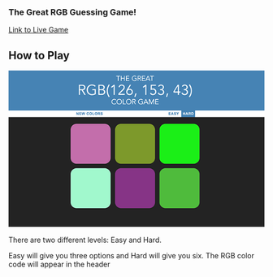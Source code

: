 ### The Great RGB Guessing Game!

[Link to Live Game](https://vivgarcia.github.io/rgb-guessing-game/)

## How to Play

![](rgb-guess-ss.png)

There are two different levels: Easy and Hard.

Easy will give you three options and Hard will give you six.
The RGB color code will appear in the header
